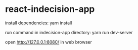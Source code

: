 # react-indecision-app
install dependencies: yarn install

run command in indecision-app directory: yarn run dev-server

open http://127.0.0.1:8080/ in web browser
